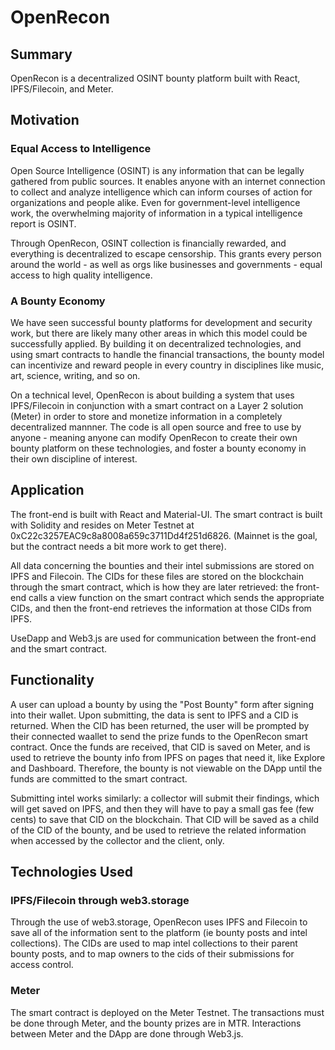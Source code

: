 # OpenRecon

## Summary

OpenRecon is a decentralized OSINT bounty platform built with React, IPFS/Filecoin, and Meter.

## Motivation

### Equal Access to Intelligence

Open Source Intelligence (OSINT) is any information that can be legally gathered from public sources. It enables anyone with an internet connection to collect and analyze intelligence which can inform courses of action for organizations and people alike. Even for government-level intelligence work, the overwhelming majority of information in a typical intelligence report is OSINT.

Through OpenRecon, OSINT collection is financially rewarded, and everything is decentralized to escape censorship. This grants every person around the world - as well as orgs like businesses and governments - equal access to high quality intelligence.

### A Bounty Economy

We have seen successful bounty platforms for development and security work, but there are likely many other areas in which this model could be successfully applied. By building it on decentralized technologies, and using smart contracts to handle the financial transactions, the bounty model can incentivize and reward people in every country in disciplines like music, art, science, writing, and so on. 

On a technical level, OpenRecon is about building a system that uses IPFS/Filecoin in conjunction with a smart contract on a Layer 2 solution (Meter) in order to store and monetize information in a completely decentralized mannner. The code is all open source and free to use by anyone - meaning anyone can modify OpenRecon to create their own bounty platform on these technologies, and foster a bounty economy in their own discipline of interest. 

## Application 

The front-end is built with React and Material-UI. The smart contract is built with Solidity and resides on Meter Testnet at 0xC22c3257EAC9c8a8008a659c3711Dd4f251d6826. (Mainnet is the goal, but the contract needs a bit more work to get there). 

All data concerning the bounties and their intel submissions are stored on IPFS and Filecoin. The CIDs for these files are stored on the blockchain through the smart contract, which is how they are later retrieved: the front-end calls a view function on the smart contract which sends the appropriate CIDs, and then the front-end retrieves the information at those CIDs from IPFS. 

UseDapp and Web3.js are used for communication between the front-end and the smart contract.


## Functionality

A user can upload a bounty by using the "Post Bounty" form after signing into their wallet. Upon submitting, the data is sent to IPFS and a CID is returned. When the CID has been returned, the user will be prompted by their connected waallet to send the prize funds to the OpenRecon smart contract. Once the funds are received, that CID is saved on Meter, and is used to retrieve the bounty info from IPFS on pages that need it, like Explore and Dashboard. Therefore, the bounty is not viewable on the DApp until the funds are committed to the smart contract. 

Submitting intel works similarly: a collector will submit their findings, which will get saved on IPFS, and then they will have to pay a small gas fee (few cents) to save that CID on the blockchain. That CID will be saved as a child of the CID of the bounty, and be used to retrieve the related information when accessed by the collector and the client, only. 

## Technologies Used

### IPFS/Filecoin through web3.storage

Through the use of web3.storage, OpenRecon uses IPFS and Filecoin to save all of the information sent to the platform (ie bounty posts and intel collections). The CIDs are used to map intel collections to their parent bounty posts, and to map owners to the cids of their submissions for access control. 

### Meter

The smart contract is deployed on the Meter Testnet. The transactions must be done through Meter, and the bounty prizes are in MTR. Interactions between Meter and the DApp are done through Web3.js. 


